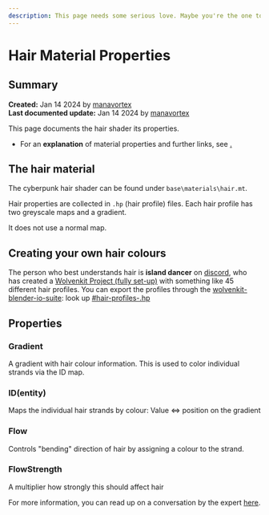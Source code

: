 ```yaml
---
description: This page needs some serious love. Maybe you're the one to give it?
---
```


# Hair Material Properties

## Summary

**Created:** Jan 14 2024 by [manavortex](https://app.gitbook.com/u/NfZBoxGegfUqB33J9HXuCs6PVaC3 "mention")\
**Last documented update:** Jan 14 2024 by [manavortex](https://app.gitbook.com/u/NfZBoxGegfUqB33J9HXuCs6PVaC3 "mention")

This page documents the hair shader its properties.&#x20;

* For an **explanation** of material properties and further links, see [.](./ "mention")

## The hair material

The cyberpunk hair shader can be found under `base\materials\hair.mt`.

Hair properties are collected in `.hp` (hair profile) files. Each hair profile has two greyscale maps and a gradient.&#x20;

It does not use a normal map.

## Creating your own hair colours

The person who best understands hair is **island dancer** on [discord](https://discord.com/channels/717692382849663036/786891742829215745/1133043174017859714), who has created a [Wolvenkit Project (fully set-up)](https://mega.nz/file/PQkF1CTY#6NCK-V7--Fr3Vf7nCU\_FN5Y8j-h3tcTUyzFh36A96o4) with something like 45 different hair profiles. You can export the profiles through the [wolvenkit-blender-io-suite](../../modding-tools/wolvenkit-blender-io-suite/ "mention"): look up [#hair-profiles-.hp](../../modding-tools/wolvenkit-blender-io-suite/wkit-blender-plugin-import-export.md#hair-profiles-.hp "mention")

## Properties

### Gradient

A gradient with hair colour information. This is used to color individual strands via the ID map.

### ID(entity)

Maps the individual hair strands by colour: Value <=> position on the gradient

### Flow

Controls "bending" direction of hair by assigning a colour to the strand.&#x20;

### FlowStrength

A multiplier how strongly this should affect hair



For more information, you can read up on a conversation by the expert [here](https://discord.com/channels/717692382849663036/786891742829215745/1133043174017859714).

